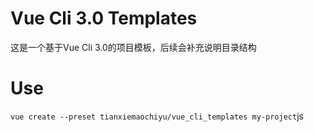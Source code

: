 # Vue Cli 3.0 Templates

这是一个基于Vue Cli 3.0的项目模板，后续会补充说明目录结构

# Use

`
vue create --preset tianxiemaochiyu/vue_cli_templates my-project
`js
